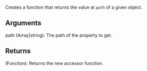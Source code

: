 Creates a function that returns the value at `path` of a given object.


## Arguments
path (Array|string): The path of the property to get.


## Returns
(Function): Returns the new accessor function.
